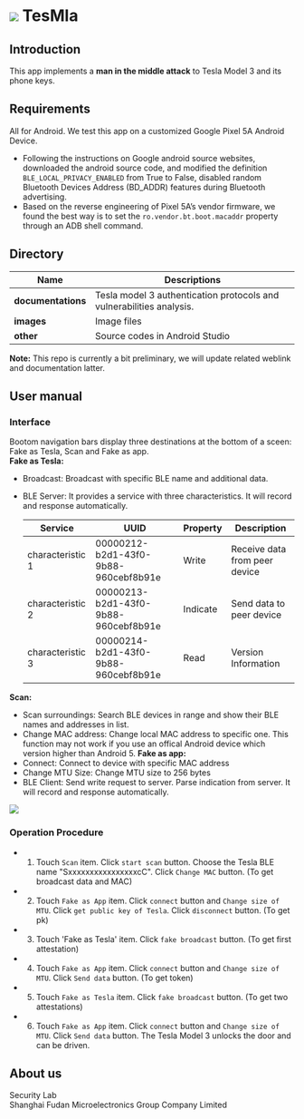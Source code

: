 ![](https://github.com/fmsh-seclab/TesMla/blob/master/images/R-C.png)
TesMla
========

Introduction
-------
This app implements a **man in the middle attack** to Tesla Model 3 and its phone keys.

Requirements
-----
All for Android. We test this app on a customized Google Pixel 5A Android Device.  
- Following the instructions on Google android source websites, downloaded the android source code, and modified the definition `BLE_LOCAL_PRIVACY_ENABLED` from True to False, disabled random Bluetooth Devices Address (BD_ADDR) features during Bluetooth advertising. 
- Based on the reverse engineering of Pixel 5A’s vendor firmware, we found the best way is to set the `ro.vendor.bt.boot.macaddr` property through an ADB shell command.

Directory
-------

|Name|Descriptions|
|---|---|
|**documentations** |Tesla model 3 authentication protocols and vulnerabilities analysis. |
|**images** |       Image files  |
|**other**  |      Source codes in Android Studio  |

**Note:** This repo is currently a bit preliminary, we will update related weblink and documentation latter.

User manual
------  
### Interface
Bootom navigation bars display three destinations at the bottom of a sceen: Fake as Tesla, Scan and Fake as app.  
**Fake as Tesla:**
- Broadcast: Broadcast with specific BLE name and additional data.
- BLE Server: It provides a service with three characteristics.  It will record and response automatically.

	| Service | UUID | Property| Description|
	| ------- | ------- |---------|----|
	| characteristic 1 | 00000212-b2d1-43f0-9b88-960cebf8b91e|  Write |Receive data from peer device|
	| characteristic 2 | 00000213-b2d1-43f0-9b88-960cebf8b91e|  Indicate |Send data to peer device|
	| characteristic 3 | 00000214-b2d1-43f0-9b88-960cebf8b91e|  Read |Version Information|

**Scan:**
- Scan surroundings: Search BLE devices in range and show their BLE names and addresses in list.  
- Change MAC address: Change local MAC address to specific one. This function may not work if you use an offical Android device which version higher than Android 5.
**Fake as app:**
- Connect: Connect to device with specific MAC address
- Change MTU Size: Change MTU size to 256 bytes
- BLE Client: Send write request to server. Parse indication from server. It will record and response automatically.  

![](https://github.com/fmsh-seclab/TesMla/blob/master/images/s1.JPG)  

### Operation Procedure
- 1. Touch `Scan` item. Click `start scan` button. Choose the Tesla BLE name "SxxxxxxxxxxxxxxxxcC". Click `Change MAC` button. (To get broadcast data and MAC)
- 2. Touch `Fake as App` item. Click `connect` button and `Change size of MTU`. Click `get public key of Tesla`. Click `disconnect` button. (To get pk)
- 3. Touch 'Fake as Tesla' item. Click `fake broadcast` button. (To get first attestation)
- 4. Touch `Fake as App` item. Click `connect` button and `Change size of MTU`. Click  `Send data` button. (To get token)
- 5. Touch `Fake as Tesla` item. Click `fake broadcast` button.  (To get two attestations)
- 6. Touch `Fake as App` item. Click `connect` button and `Change size of MTU`. Click  `Send data` button. The Tesla Model 3 unlocks the door and can be driven.


About us  
------
Security Lab  
Shanghai Fudan Microelectronics Group Company Limited 

